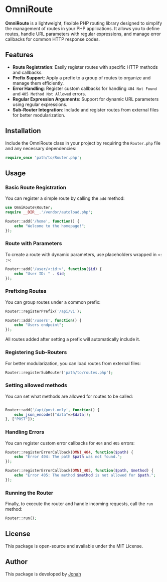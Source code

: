 # OmniRoute

**OmniRoute** is a lightweight, flexible PHP routing library designed to simplify the management of routes in your PHP applications. It allows you to define routes, handle URL parameters with regular expressions, and manage error callbacks for common HTTP response codes.

## Features

- **Route Registration**: Easily register routes with specific HTTP methods and callbacks.
- **Prefix Support**: Apply a prefix to a group of routes to organize and manage them efficiently.
- **Error Handling**: Register custom callbacks for handling `404 Not Found` and `405 Method Not Allowed` errors.
- **Regular Expression Arguments**: Support for dynamic URL parameters using regular expressions.
- **Sub-Router Integration**: Include and register routes from external files for better modularization.

## Installation

Include the OmniRoute class in your project by requiring the `Router.php` file and any necessary dependencies:

```php
require_once 'path/to/Router.php';
```

## Usage

### Basic Route Registration

You can register a simple route by calling the `add` method:

```php
use OmniRoute\Router;
require __DIR__.'/vendor/autoload.php';

Router::add('/home', function() {
    echo "Welcome to the homepage!";
});
```

### Route with Parameters

To create a route with dynamic parameters, use placeholders wrapped in `<: :>`:

```php
Router::add('/user/<:id:>', function($id) {
    echo "User ID: " . $id;
});
```

### Prefixing Routes

You can group routes under a common prefix:

```php
Router::registerPrefix('/api/v1');

Router::add('/users', function() {
    echo "Users endpoint";
});
```

All routes added after setting a prefix will automatically include it.

### Registering Sub-Routers

For better modularization, you can load routes from external files:

```php
Router::registerSubRouter('path/to/routes.php');
```

### Setting allowed methods

You can set what methods are allowed for routes to be called:

```php

Router::add('/api/post-only', function() {
    echo json_encode(["data"=>$data]);
}, ["POST"]);
```

### Handling Errors

You can register custom error callbacks for `404` and `405` errors:

```php
Router::registerErrorCallback(OMNI_404, function($path) {
    echo "Error 404: The path $path was not found.";
});

Router::registerErrorCallback(OMNI_405, function($path, $method) {
    echo "Error 405: The method $method is not allowed for $path.";
});
```

### Running the Router

Finally, to execute the router and handle incoming requests, call the `run` method:

```php
Router::run();
```

## License

This package is open-source and available under the MIT License.

## Author

This package is developed by [Jonah](https://github.com/Jonah987654321/)

